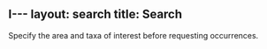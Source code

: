 I---
layout: search
title: Search
---
Specify the area and taxa of interest before requesting occurrences. 
